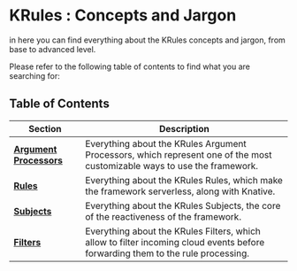 # KRules : Concepts and Jargon

in here you can find everything about the KRules concepts and jargon, from base to advanced level.

Please refer to the following table of contents to find what you are searching for:

## Table of Contents

| Section | Description |
| - | - |
| [**Argument Processors**](./argument-processors.md) | Everything about the KRules Argument Processors, which represent one of the most customizable ways to use the framework. |
| [**Rules**](./rules.md) | Everything about the KRules Rules, which make the framework serverless, along with Knative. |
| [**Subjects**](./subjects.md) | Everything about the KRules Subjects, the core of the reactiveness of the framework. |
| [**Filters**](./filters.md) | Everything about the KRules Filters, which allow to filter incoming cloud events before forwarding them to the rule processing. |